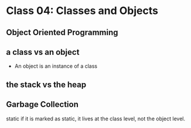 # Class 04: Classes and Objects

##  Object Oriented Programming

##  a class vs an object
* An object is an instance of a class


## the stack vs the heap

## Garbage Collection

static
if it is marked as static, it lives at the class level, not the object level.
